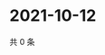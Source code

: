 # 2021-10-12

共 0 条

<!-- BEGIN WEIBO -->
<!-- 最后更新时间 Tue Oct 12 2021 12:18:23 GMT+0800 (China Standard Time) -->

<!-- END WEIBO -->
